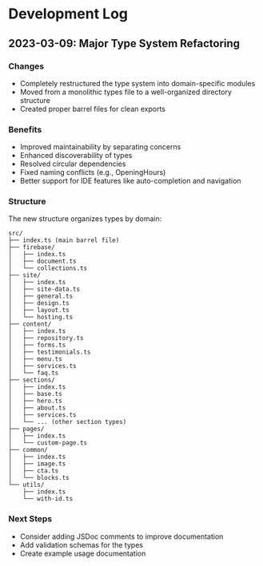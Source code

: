 # Development Log

## 2023-03-09: Major Type System Refactoring

### Changes
- Completely restructured the type system into domain-specific modules
- Moved from a monolithic types file to a well-organized directory structure
- Created proper barrel files for clean exports

### Benefits
- Improved maintainability by separating concerns
- Enhanced discoverability of types
- Resolved circular dependencies
- Fixed naming conflicts (e.g., OpeningHours)
- Better support for IDE features like auto-completion and navigation

### Structure
The new structure organizes types by domain:

```
src/
├── index.ts (main barrel file)
├── firebase/
│   ├── index.ts
│   ├── document.ts
│   └── collections.ts
├── site/
│   ├── index.ts
│   ├── site-data.ts
│   ├── general.ts
│   ├── design.ts
│   ├── layout.ts
│   └── hosting.ts
├── content/
│   ├── index.ts
│   ├── repository.ts
│   ├── forms.ts
│   ├── testimonials.ts
│   ├── menu.ts
│   ├── services.ts
│   └── faq.ts
├── sections/
│   ├── index.ts
│   ├── base.ts
│   ├── hero.ts
│   ├── about.ts
│   ├── services.ts
│   └── ... (other section types)
├── pages/
│   ├── index.ts
│   └── custom-page.ts
├── common/
│   ├── index.ts
│   ├── image.ts
│   ├── cta.ts
│   └── blocks.ts
└── utils/
    ├── index.ts
    └── with-id.ts
```

### Next Steps
- Consider adding JSDoc comments to improve documentation
- Add validation schemas for the types
- Create example usage documentation 